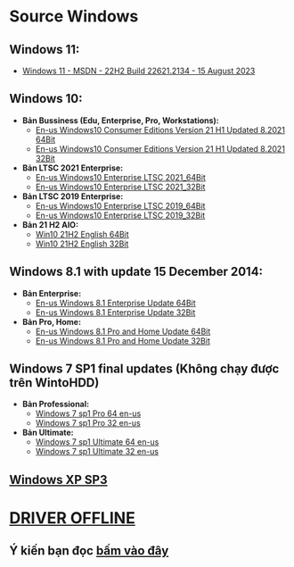 # Source Windows #
## Windows 11: ##
  - [Windows 11 - MSDN - 22H2 Build 22621.2134 - 15 August 2023]()
## Windows 10: ##
- **Bản Bussiness (Edu, Enterprise, Pro, Workstations):**
  - [En-us Windows10 Consumer Editions Version 21 H1 Updated 8.2021 64Bit](https://bsthanh-my.sharepoint.com/:u:/g/personal/0914678254_bsthanh_onmicrosoft_com/EQXF7bnqAYdKm7eupVLjeicB48GCs6An-CLimuy7BPQMCw?e=LjfXOD)
  - [En-us Windows10 Consumer Editions Version 21 H1 Updated 8.2021 32Bit](https://bsthanh-my.sharepoint.com/:u:/g/personal/0914678254_bsthanh_onmicrosoft_com/EZCQnqCVgMJPoy1e9lpBxdUBAoKI7l9T7s-DEKR1ISyqaA?e=SlHMy2)
- **Bản LTSC 2021 Enterprise:**
  - [En-us Windows10 Enterprise LTSC 2021_64Bit](https://bsthanh-my.sharepoint.com/:u:/g/personal/0914678254_bsthanh_onmicrosoft_com/EV_bD998i7BPqEANEi31xcMBtGfhUeOQvVdGQ1cLnaDErA?e=LnWPbR)
  - [En-us Windows10 Enterprise LTSC 2021_32Bit](https://bsthanh-my.sharepoint.com/:u:/g/personal/0914678254_bsthanh_onmicrosoft_com/EeR00O587VZOu9fUdhSXn6oB6_pHIuGAFsXL8o-tuhDo4w?e=lKoJ3U)
- **Bản LTSC 2019 Enterprise:**
  - [En-us Windows10 Enterprise LTSC 2019_64Bit](https://bsthanh-my.sharepoint.com/:u:/g/personal/0914678254_bsthanh_onmicrosoft_com/EfrNxILYYJNHhY-qCLK_cTwBJg-UIZWgkpWYaYr7akr_Jw?e=Koj9Ik)
  - [En-us Windows10 Enterprise LTSC 2019_32Bit](https://bsthanh-my.sharepoint.com/:u:/g/personal/0914678254_bsthanh_onmicrosoft_com/EdYS2P6rcuJKgCcRfK9rPzoB4MSznUZDUF1mmJ3odWaw2g?e=RRywpU)
- **Bản 21 H2 AIO:**
  - [Win10 21H2 English 64Bit](https://bsthanh-my.sharepoint.com/:u:/g/personal/0914678254_bsthanh_onmicrosoft_com/EY0T-3JZMNhMposoR68Bgu4BVnsK29-UoQMaPMmAloR3IQ?e=VW2l1n)
  - [Win10 21H2 English 32Bit](https://bsthanh-my.sharepoint.com/:u:/g/personal/0914678254_bsthanh_onmicrosoft_com/EU1TeWCWF3xIk-wQSD3XAOQBbPVKs-zknxGKgJps2O1zOw?e=fhBDNg)

## Windows 8.1 with update 15 December 2014: ##
- **Bản Enterprise:**
  - [En-us Windows 8.1 Enterprise Update 64Bit](https://bsthanh-my.sharepoint.com/:u:/g/personal/0914678254_bsthanh_onmicrosoft_com/ES4As7SRuSxAsFeqJ5OmpaIBct3xuhsaHteVdJbubk1v7Q?e=G8D1sz)
  - [En-us Windows 8.1 Enterprise Update 32Bit](https://bsthanh-my.sharepoint.com/:u:/g/personal/0914678254_bsthanh_onmicrosoft_com/EeKlGFt-QKRFvqTITBJslx4BqHqYTYgbfTRSly7roCc_Jw?e=5BLZDV)
- **Bản Pro, Home:**
  - [En-us Windows 8.1 Pro and Home Update 64Bit](https://bsthanh-my.sharepoint.com/:u:/g/personal/0914678254_bsthanh_onmicrosoft_com/EUEEQyTefsxBrN3fl32t9qYBiJUOx06gxfN7TjgJ5A9-3Q?e=vDl2p2)
  - [En-us Windows 8.1 Pro and Home Update 32Bit](https://bsthanh-my.sharepoint.com/:u:/g/personal/0914678254_bsthanh_onmicrosoft_com/EeKsIwnaAlJIj6KZuuo8dZQBzNANVX9AvPhUNkEorAQcIA?e=dkpoAJ)

## Windows 7 SP1 final updates (Không chạy được trên WintoHDD) ##
- **Bản Professional:**
  - [Windows 7 sp1 Pro 64 en-us](https://bsthanh-my.sharepoint.com/:u:/g/personal/0914678254_bsthanh_onmicrosoft_com/EZuMe5mp5W1EpKZ4XSZgkcsBdoGIpxswgaWCK-PITgSkFA?e=K61Fjk)
  - [Windows 7 sp1 Pro 32 en-us](https://bsthanh-my.sharepoint.com/:u:/g/personal/0914678254_bsthanh_onmicrosoft_com/EZusTJfmPGJAnrSioAaC6AUBuPyY7vblHZw__GiELrU_ew?e=nEYqKH)
- **Bản Ultimate:**
  - [Windows 7 sp1 Ultimate 64 en-us](https://bsthanh-my.sharepoint.com/:u:/g/personal/0914678254_bsthanh_onmicrosoft_com/Eec4M52Aju9NlQ3ntUw6Zd4BFLc-xlG-AWZB5Kw0Hp1mUw?e=gzvVLP) 
  - [Windows 7 sp1 Ultimate 32 en-us](https://bsthanh-my.sharepoint.com/:u:/g/personal/0914678254_bsthanh_onmicrosoft_com/EZmZ3byyIQxEgU9ZPj95wvQB5mz-HqCfvrWCFwcjeAP_pw?e=uMEd5k)
## [Windows XP SP3](https://bsthanh-my.sharepoint.com/:u:/g/personal/0914678254_bsthanh_onmicrosoft_com/EcSsbNoSJQBMohDUZgx5u70BsGAQLMAWAAA_zmPbOzDsJQ?e=Vu7qA3) ##

# [DRIVER OFFLINE](https://bsthanh-my.sharepoint.com/:f:/g/personal/0914678254_bsthanh_onmicrosoft_com/Ev2vpA2kN-hDliPobbMsiC8B7LnDoT7ChNRAljq_9oJvhg?e=LPsqYO) #
## Ý kiến bạn đọc [bấm vào đây](https://forms.office.com/r/jQ8AwU3nbi)
